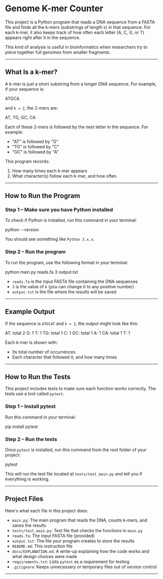 # Genome K-mer Counter

This project is a Python program that reads a DNA sequence from a FASTA file and finds all the k-mers (substrings of length `k`) in that sequence. For each k-mer, it also keeps track of how often each letter (A, C, G, or T) appears right after it in the sequence.

This kind of analysis is useful in bioinformatics when researchers try to piece together full genomes from smaller fragments.

---

## What Is a k-mer?

A k-mer is just a short substring from a longer DNA sequence. For example, if your sequence is:

ATGCA

and `k = 2`, the 2-mers are:

AT, TG, GC, CA

Each of these 2-mers is followed by the next letter in the sequence. For example:
- "AT" is followed by "G"
- "TG" is followed by "C"
- "GC" is followed by "A"

This program records:
1. How many times each k-mer appears
2. What character(s) follow each k-mer, and how often

---

## How to Run the Program

### Step 1 – Make sure you have Python installed

To check if Python is installed, run this command in your terminal:

python --version

You should see something like `Python 3.x.x`.

### Step 2 – Run the program

To run the program, use the following format in your terminal:

python main.py reads.fa 3 output.txt


- `reads.fa` is the input FASTA file containing the DNA sequences
- `3` is the value of `k` (you can change it to any positive number)
- `output.txt` is the file where the results will be saved

---

## Example Output

If the sequence is `ATGCAT` and `k = 2`, the output might look like this:

AT: total 2
G: 1
T: 1
TG: total 1
C: 1
GC: total 1
A: 1
CA: total 1
T: 1


Each k-mer is shown with:
- Its total number of occurrences
- Each character that followed it, and how many times

---

## How to Run the Tests

This project includes tests to make sure each function works correctly. The tests use a tool called `pytest`.


### Step 1 – Install pytest

Run this command in your terminal:

pip install pytest


### Step 2 – Run the tests

Once `pytest` is installed, run this command from the root folder of your project:

pytest


This will run the test file located at `tests/test_main.py` and tell you if everything is working.

---

## Project Files

Here's what each file in this project does:

- `main.py`: The main program that reads the DNA, counts k-mers, and saves the results
- `tests/test_main.py`: Test file that checks the functions in `main.py`
- `reads.fa`: The input FASTA file (provided)
- `output.txt`: The file your program creates to store the results
- `README.md`: This instruction file
- `docs/EXPLANATION.md`: A write-up explaining how the code works and what design choices were made
- `requirements.txt`: Lists `pytest` as a requirement for testing
- `.gitignore`: Keeps unnecessary or temporary files out of version control

---
